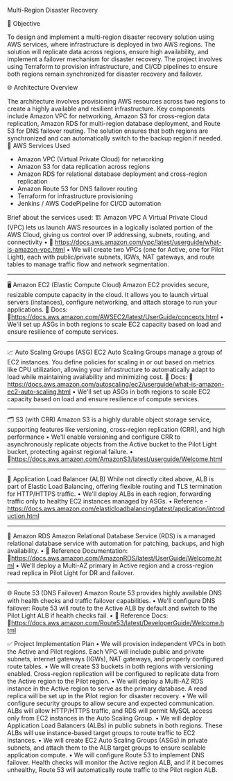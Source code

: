 Multi-Region Disaster Recovery

📌 Objective

To design and implement a multi-region disaster recovery solution using AWS services, where infrastructure is deployed in two AWS regions. The solution will replicate data across regions, ensure high availability, and implement a failover mechanism for disaster recovery. The project involves using Terraform to provision infrastructure, and CI/CD pipelines to ensure both regions remain synchronized for disaster recovery and failover.

🌐 Architecture Overview

The architecture involves provisioning AWS resources across two regions to create a highly available and resilient infrastructure. Key components include Amazon VPC for networking, Amazon S3 for cross-region data replication, Amazon RDS for multi-region database deployment, and Route 53 for DNS failover routing. The solution ensures that both regions are synchronized and can automatically switch to the backup region if needed.
🧩 AWS Services Used

- Amazon VPC (Virtual Private Cloud) for networking
- Amazon S3 for data replication across regions
- Amazon RDS for relational database deployment and cross-region replication
- Amazon Route 53 for DNS failover routing
- Terraform for infrastructure provisioning
- Jenkins / AWS CodePipeline for CI/CD automation
 
Brief about the services used:
🏗️ Amazon VPC
A Virtual Private Cloud (VPC) lets us launch AWS resources in a logically isolated portion of the AWS Cloud, giving us control over IP addressing, subnets, routing, and connectivity 
•	🔗 https://docs.aws.amazon.com/vpc/latest/userguide/what-is-amazon-vpc.html
•	We will create two VPCs (one for Active, one for Pilot Light), each with public/private subnets, IGWs, NAT gateways, and route tables to manage traffic flow and network segmentation.
________________________________________
🖥️ Amazon EC2 (Elastic Compute Cloud)
Amazon EC2 provides secure, resizable compute capacity in the cloud. It allows you to launch virtual servers (instances), configure networking, and attach storage to run your applications.
📘 Docs:
🔗https://docs.aws.amazon.com/AWSEC2/latest/UserGuide/concepts.html
•	We'll set up ASGs in both regions to scale EC2 capacity based on load and ensure resilience of compute services.
________________________________________
📈 Auto Scaling Groups (ASG)
EC2 Auto Scaling Groups manage a group of EC2 instances. You define policies for scaling in or out based on metrics like CPU utilization, allowing your infrastructure to automatically adapt to load while maintaining availability and minimizing cost.
📘 Docs:
🔗 https://docs.aws.amazon.com/autoscaling/ec2/userguide/what-is-amazon-ec2-auto-scaling.html
•	We'll set up ASGs in both regions to scale EC2 capacity based on load and ensure resilience of compute services.
________________________________________



🗂️ S3 (with CRR)
Amazon S3 is a highly durable object storage service, supporting features like versioning, cross-region replication (CRR), and high performance 
•	We'll enable versioning and configure CRR to asynchronously replicate objects from the Active bucket to the Pilot Light bucket, protecting against regional failure.
•	🔗https://docs.aws.amazon.com/AmazonS3/latest/userguide/Welcome.html
________________________________________
📶 Application Load Balancer (ALB)
While not directly cited above, ALB is part of Elastic Load Balancing, offering flexible routing and TLS termination for HTTP/HTTPS traffic.
•	We'll deploy ALBs in each region, forwarding traffic only to healthy EC2 instances managed by ASGs.
•	Reference - https://docs.aws.amazon.com/elasticloadbalancing/latest/application/introduction.html
________________________________________
💾 Amazon RDS
Amazon Relational Database Service (RDS) is a managed relational database service with automation for patching, backups, and high availability.
•	📘 Reference Documentation:
🔗https://docs.aws.amazon.com/AmazonRDS/latest/UserGuide/Welcome.html
•	We'll deploy a Multi-AZ primary in Active region and a cross-region read replica in Pilot Light for DR and failover.
________________________________________
🌐 Route 53 (DNS Failover)
Amazon Route 53 provides highly available DNS with health checks and traffic failover capabilities.
•	We'll configure DNS failover: Route 53 will route to the Active ALB by default and switch to the Pilot Light ALB if health checks fail.
•	📘 Reference Docs:
🔗https://docs.aws.amazon.com/Route53/latest/DeveloperGuide/Welcome.html

✅ Project Implementation Plan 
•	We will provision independent VPCs in both the Active and Pilot regions. Each VPC will include public and private subnets, internet gateways (IGWs), NAT gateways, and properly configured route tables.
•	We will create S3 buckets in both regions with versioning enabled. Cross-region replication will be configured to replicate data from the Active region to the Pilot region.
•	We will deploy a Multi-AZ RDS instance in the Active region to serve as the primary database. A read replica will be set up in the Pilot region for disaster recovery.
•	We will configure security groups to allow secure and expected communication. ALBs will allow HTTP/HTTPS traffic, and RDS will permit MySQL access only from EC2 instances in the Auto Scaling Group.
•	We will deploy Application Load Balancers (ALBs) in public subnets in both regions. These ALBs will use instance-based target groups to route traffic to EC2 instances.
•	We will create EC2 Auto Scaling Groups (ASGs) in private subnets, and attach them to the ALB target groups to ensure scalable application compute.
•	We will configure Route 53 to implement DNS failover. Health checks will monitor the Active region ALB, and if it becomes unhealthy, Route 53 will automatically route traffic to the Pilot region ALB.
